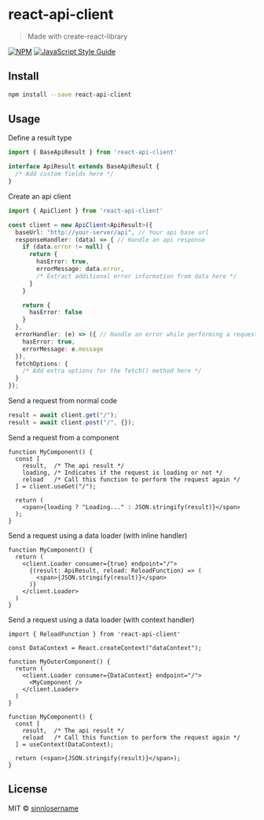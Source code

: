 # react-api-client

> Made with create-react-library

[![NPM](https://img.shields.io/npm/v/react-api-client.svg)](https://www.npmjs.com/package/react-api-client) [![JavaScript Style Guide](https://img.shields.io/badge/code_style-standard-brightgreen.svg)](https://standardjs.com)

## Install

```bash
npm install --save react-api-client
```

## Usage

Define a result type
```ts
import { BaseApiResult } from 'react-api-client'

interface ApiResult extends BaseApiResult {
  /* Add custom fields here */
}
```

Create an api client
```ts
import { ApiClient } from 'react-api-client'

const client = new ApiClient<ApiResult>({
  baseUrl: "http://your-server/api", // Your api base url
  responseHandler: (data) => { // Handle an api response
    if (data.error != null) {
      return {
        hasError: true,
        errorMessage: data.error,
        /* Extract additional error information from data here */
      }
    }

    return {
      hasError: false
    }
  },
  errorHandler: (e) => ({ // Handle an error while performing a request
    hasError: true,
    errorMessage: e.message
  }),
  fetchOptions: {
    /* Add extra options for the fetch() method here */
  }
});
```

Send a request from normal code
```ts
result = await client.get("/");
result = await client.post("/", {});
```

Send a request from a component
```tsx
function MyComponent() {
  const [
    result,  /* The api result */
    loading, /* Indicates if the request is loading or not */
    reload   /* Call this function to perform the request again */
  ] = client.useGet("/");

  return (
    <span>{loading ? "Loading..." : JSON.stringify(result)}</span>
  );
}
```

Send a request using a data loader (with inline handler)
```tsx
function MyComponent() {
  return (
    <client.Loader consumer={true} endpoint="/">
      {(result: ApiResult, reload: ReloadFunction) => (
        <span>{JSON.stringify(result)}</span>
      )}
    </client.Loader>
  )
}
```

Send a request using a data loader (with context handler)

```tsx
import { ReloadFunction } from 'react-api-client'

const DataContext = React.createContext("dataContext");

function MyOuterComponent() {
  return (
    <client.Loader consumer={DataContext} endpoint="/">
      <MyComponent />
    </client.Loader>
  )
}

function MyComponent() {
  const [
    result,  /* The api result */
    reload   /* Call this function to perform the request again */
  ] = useContext(DataContext);

  return (<span>{JSON.stringify(result)}</span>);
}
```

## License

MIT © [sinnlosername](https://github.com/sinnlosername)
